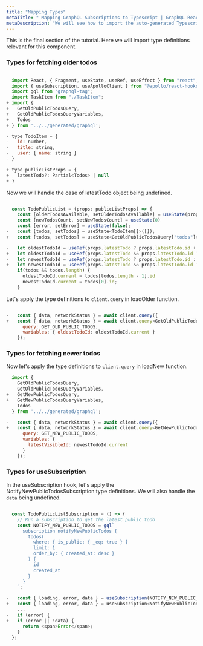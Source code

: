 ```yaml
---
title: "Mapping Types"
metaTitle: " Mapping GraphQL Subscriptions to Typescript | GraphQL React Apollo Typescript Tutorial"
metaDescription: "We will see how to import the auto-generated Typescript types for GraphQL subscriptions to add type safety to Realtime component"
---
```


This is the final section of the tutorial. Here we will import type definitions relevant for this component.

### Types for fetching older todos

```javascript

  import React, { Fragment, useState, useRef, useEffect } from "react";
  import { useSubscription, useApolloClient } from "@apollo/react-hooks";
  import gql from "graphql-tag";
  import TaskItem from "./TaskItem";
+ import {
+   GetOldPublicTodosQuery,
+   GetOldPublicTodosQueryVariables,
+   Todos
+ } from '../../generated/graphql';

- type TodoItem = {
-   id: number,
-   title: string,
-   user: { name: string }
- }

+ type publicListProps = {
+   latestTodo?: Partial<Todos> | null
+ }

```

Now we will handle the case of latestTodo object being undefined.

```javascript

  const TodoPublicList = (props: publicListProps) => {
    const [olderTodosAvailable, setOlderTodosAvailable] = useState(props.latestTodo ? true : false)
    const [newTodosCount, setNewTodosCount] = useState(0)
    const [error, setError] = useState(false);
-   const [todos, setTodos] = useState<TodoItem[]>([]);
+   const [todos, setTodos] = useState<GetOldPublicTodosQuery["todos"]>([]);

-   let oldestTodoId = useRef(props.latestTodo ? props.latestTodo.id + 1 : 0);
+   let oldestTodoId = useRef(props.latestTodo && props.latestTodo.id ? props.latestTodo.id + 1 : 0);
-   let newestTodoId = useRef(props.latestTodo ? props.latestTodo.id : 0);
+   let newestTodoId = useRef(props.latestTodo && props.latestTodo.id ? props.latestTodo.id : 0);
    if(todos && todos.length) {
      oldestTodoId.current = todos[todos.length - 1].id
      newestTodoId.current = todos[0].id;
    }

```

Let's apply the type definitions to `client.query` in loadOlder function.

```javascript

-   const { data, networkStatus } = await client.query({
+   const { data, networkStatus } = await client.query<GetOldPublicTodosQuery, GetOldPublicTodosQueryVariables>({
      query: GET_OLD_PUBLIC_TODOS,
      variables: { oldestTodoId: oldestTodoId.current }
    });
```

### Types for fetching newer todos

Now let's apply the type definitions to `client.query` in loadNew function.

```javascript
  import {
    GetOldPublicTodosQuery,
    GetOldPublicTodosQueryVariables,
+   GetNewPublicTodosQuery,
+   GetNewPublicTodosQueryVariables,
    Todos
  } from '../../generated/graphql';

-   const { data, networkStatus } = await client.query({
+   const { data, networkStatus } = await client.query<GetNewPublicTodosQuery, GetNewPublicTodosQueryVariables>({
      query: GET_NEW_PUBLIC_TODOS,
      variables: {
        latestVisibleId: newestTodoId.current
      }
    });
```

### Types for useSubscription

In the useSubscription hook, let's apply the NotifyNewPublicTodosSubscription type definitions. We will also handle the `data` being undefined.

```javascript

  const TodoPublicListSubscription = () => {
    // Run a subscription to get the latest public todo
    const NOTIFY_NEW_PUBLIC_TODOS = gql`
      subscription notifyNewPublicTodos {
        todos(
          where: { is_public: { _eq: true } }
          limit: 1
          order_by: { created_at: desc }
        ) {
          id
          created_at
        }
      }
    `;

-   const { loading, error, data } = useSubscription(NOTIFY_NEW_PUBLIC_TODOS);
+   const { loading, error, data } = useSubscription<NotifyNewPublicTodosSubscription>(NOTIFY_NEW_PUBLIC_TODOS);
    ...
-   if (error) {
+   if (error || !data) {
      return <span>Error</span>;
    }
  };

```















